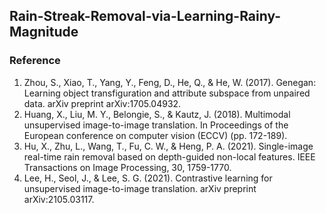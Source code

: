 ## Rain-Streak-Removal-via-Learning-Rainy-Magnitude



### Reference

1. Zhou, S., Xiao, T., Yang, Y., Feng, D., He, Q., & He, W. (2017). Genegan: Learning object transfiguration and attribute subspace from unpaired data. arXiv preprint arXiv:1705.04932.
2. Huang, X., Liu, M. Y., Belongie, S., & Kautz, J. (2018). Multimodal unsupervised image-to-image translation. In Proceedings of the European conference on computer vision (ECCV) (pp. 172-189).
3. Hu, X., Zhu, L., Wang, T., Fu, C. W., & Heng, P. A. (2021). Single-image real-time rain removal based on depth-guided non-local features. IEEE Transactions on Image Processing, 30, 1759-1770.
4. Lee, H., Seol, J., & Lee, S. G. (2021). Contrastive learning for unsupervised image-to-image translation. arXiv preprint arXiv:2105.03117.

